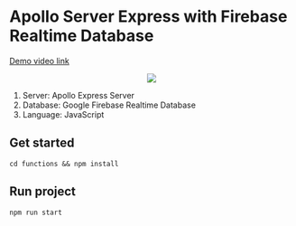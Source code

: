 # Apollo  Server Express with Firebase Realtime Database

[Demo video link](https://drive.google.com/file/d/1wdWrEIah5NAJyq-ARtRcWqrwLCPABPVa/view?usp=sharing)

<p align="center">
  <img src="Apollo Firebase recording.gif"/>
</p>

1. Server: Apollo Express Server
2. Database: Google Firebase Realtime Database
3. Language: JavaScript

## Get started

`cd functions && npm install`

## Run project

`npm run start`

